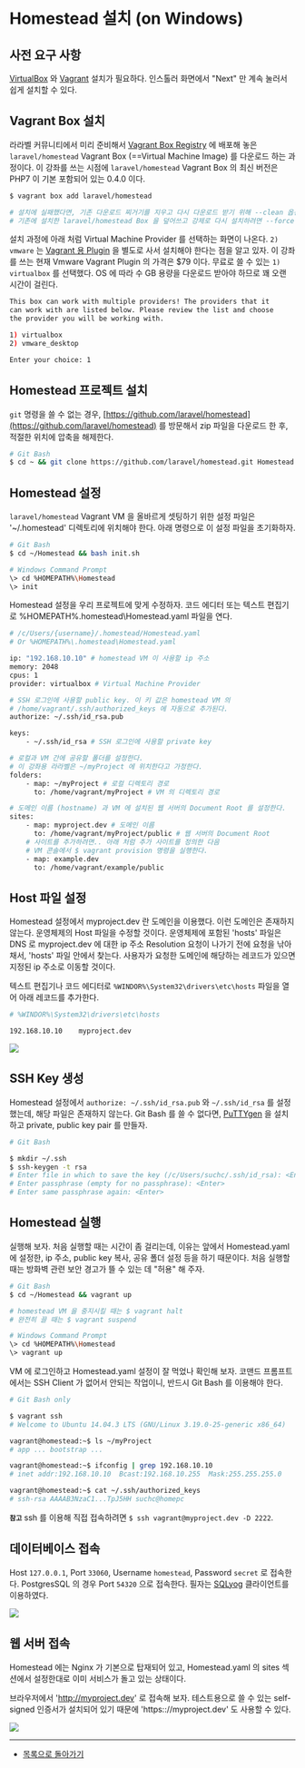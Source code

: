 # Homestead 설치 (on Windows)

## 사전 요구 사항

[VirtualBox](https://www.virtualbox.org/wiki/Downloads) 와 [Vagrant](http://www.vagrantup.com/downloads.html) 설치가 필요하다. 인스톨러 화면에서 "Next" 만 계속 눌러서 쉽게 설치할 수 있다.
 
## Vagrant Box 설치

라라벨 커뮤니티에서 미리 준비해서 [Vagrant Box Registry](https://atlas.hashicorp.com/boxes/search) 에 배포해 놓은 `laravel/homestead` Vagrant Box (==Virtual Machine Image) 를 다운로드 하는 과정이다. 이 강좌를 쓰는 시점에 `laravel/homestead` Vagrant Box 의 최신 버전은 PHP7 이 기본 포함되어 있는 0.4.0 이다.

```bash
$ vagrant box add laravel/homestead

# 설치에 실패했다면, 기존 다운로드 찌거기를 지우고 다시 다운로드 받기 위해 --clean 옵션 스위치를 붙여야 한다.
# 기존에 설치한 laravel/homestead Box 을 덮어쓰고 강제로 다시 설치하려면 --force 옵션 스위치를 붙인다.
```

설치 과정에 아래 처럼 Virtual Machine Provider 를 선택하는 화면이 나온다. `2) vmware` 는 [Vagrant 용 Plugin](http://www.vagrantup.com/vmware) 을 별도로 사서 설치해야 한다는 점을 알고 있자. 이 강좌를 쓰는 현재 Vmware Vagrant Plugin 의 가격은 $79 이다. 무료로 쓸 수 있는 `1) virtualbox` 를 선택했다. OS 에 따라 수 GB 용량을 다운로드 받아야 하므로 꽤 오랜 시간이 걸린다.

```bash
This box can work with multiple providers! The providers that it
can work with are listed below. Please review the list and choose
the provider you will be working with.

1) virtualbox
2) vmware_desktop

Enter your choice: 1
```

## Homestead 프로젝트 설치

`git` 명령을 쓸 수 없는 경우, [https://github.com/laravel/homestead](https://github.com/laravel/homestead) 를 방문해서 zip 파일을 다운로드 한 후, 적절한 위치에 압축을 해제한다. 

```bash
# Git Bash
$ cd ~ && git clone https://github.com/laravel/homestead.git Homestead
```

## Homestead 설정

`laravel/homestead` Vagrant VM 을 올바르게 셋팅하기 위한 설정 파일은 '~/.homestead' 디렉토리에 위치해야 한다. 아래 명령으로 이 설정 파일을 초기화하자.

```bash
# Git Bash
$ cd ~/Homestead && bash init.sh

# Windows Command Prompt
\> cd %HOMEPATH%\Homestead
\> init
```

Homestead 설정을 우리 프로젝트에 맞게 수정하자. 코드 에디터 또는 텍스트 편집기로 %HOMEPATH%\.homestead\Homestead.yaml 파일을 연다.

```bash
# /c/Users/{username}/.homestead/Homestead.yaml
# Or %HOMEPATH%\.homestead\Homestead.yaml

ip: "192.168.10.10" # homestead VM 이 사용할 ip 주소
memory: 2048
cpus: 1
provider: virtualbox # Virtual Machine Provider

# SSH 로그인에 사용할 public key. 이 키 값은 homestead VM 의 
# /home/vagrant/.ssh/authorized_keys 에 자동으로 추가된다.
authorize: ~/.ssh/id_rsa.pub 

keys:
    - ~/.ssh/id_rsa # SSH 로그인에 사용할 private key

# 로컬과 VM 간에 공유할 폴더를 설정한다.
# 이 강좌용 라라벨은 ~/myProject 에 위치한다고 가정한다.
folders:
    - map: ~/myProject # 로컬 디렉토리 경로
      to: /home/vagrant/myProject # VM 의 디렉토리 경로

# 도메인 이름 (hostname) 과 VM 에 설치된 웹 서버의 Document Root 를 설정한다.
sites:
    - map: myproject.dev # 도메인 이름
      to: /home/vagrant/myProject/public # 웹 서버의 Document Root
    # 사이트를 추가하려면.. 아래 처럼 추가 사이트를 정의한 다음
    # VM 콘솔에서 $ vagrant provision 명령을 실행한다.
    - map: example.dev
      to: /home/vagrant/example/public
```

## Host 파일 설정

Homestead 설정에서 myproject.dev 란 도메인을 이용했다. 이런 도메인은 존재하지 않는다. 운영체제의 Host 파일을 수정할 것이다. 운영체제에 포함된 'hosts' 파일은 DNS 로 myproject.dev 에 대한 ip 주소 Resolution 요청이 나가기 전에 요청을 낚아 채서, 'hosts' 파일 안에서 찾는다. 사용자가 요청한 도메인에 해당하는 레코드가 있으면 지정된 ip 주소로 이동할 것이다.

텍스트 편집기나 코드 에디터로 `%WINDOR%\System32\drivers\etc\hosts` 파일을 열어 아래 레코드를 추가한다.

```bash
# %WINDOR%\System32\drivers\etc\hosts

192.168.10.10    myproject.dev
```

![](02-install-homestead-windows-img-01.png)

## SSH Key 생성

Homestead 설정에서 `authorize: ~/.ssh/id_rsa.pub` 와 `~/.ssh/id_rsa` 를 설정했는데, 해당 파일은 존재하지 않는다. Git Bash 를 쓸 수 없다면, [PuTTYgen](http://www.chiark.greenend.org.uk/~sgtatham/putty/download.html) 을 설치하고 private, public key pair 를 만들자.
 
```bash
# Git Bash

$ mkdir ~/.ssh
$ ssh-keygen -t rsa
# Enter file in which to save the key (/c/Users/suchc/.ssh/id_rsa): <Enter>
# Enter passphrase (empty for no passphrase): <Enter>
# Enter same passphrase again: <Enter>
```

## Homestead 실행

실행해 보자. 처음 실행할 때는 시간이 좀 걸리는데, 이유는 앞에서 Homestead.yaml 에 설정한, ip 주소, public key 복사, 공유 폴더 설정 등을 하기 때문이다. 처음 실행할 때는 방화벽 관련 보안 경고가 뜰 수 있는 데 "허용" 해 주자. 

```bash
# Git Bash
$ cd ~/Homestead && vagrant up

# homestead VM 을 중지시킬 때는 $ vagrant halt
# 완전히 끌 때는 $ vagrant suspend

# Windows Command Prompt
\> cd %HOMEPATH%\Homestead
\> vagrant up
```

VM 에 로그인하고 Homestead.yaml 설정이 잘 먹었나 확인해 보자. 코맨드 프롬프트에서는 SSH Client 가 없어서 안되는 작업이니, 반드시 Git Bash 를 이용해야 한다.

```bash
# Git Bash only

$ vagrant ssh
# Welcome to Ubuntu 14.04.3 LTS (GNU/Linux 3.19.0-25-generic x86_64)

vagrant@homestead:~$ ls ~/myProject
# app ... bootstrap ...

vagrant@homestead:~$ ifconfig | grep 192.168.10.10
# inet addr:192.168.10.10  Bcast:192.168.10.255  Mask:255.255.255.0

vagrant@homestead:~$ cat ~/.ssh/authorized_keys
# ssh-rsa AAAAB3NzaC1...TpJ5HH suchc@homepc
```

**`참고`** ssh 를 이용해 직접 접속하려면 `$ ssh vagrant@myproject.dev -D 2222`. 

## 데이터베이스 접속

Host `127.0.0.1`, Port `33060`, Username `homestead`, Password `secret` 로 접속한다. PostgresSQL 의 경우 Port `54320` 으로 접속한다. 필자는 [SQLyog](https://code.google.com/p/sqlyog/wiki/Downloads) 클라이언트를 이용하였다.

![](02-install-homestead-windows-img-02.png)

## 웹 서버 접속

Homestead 에는 Nginx 가 기본으로 탑재되어 있고, Homestead.yaml 의 sites 섹션에서 설정한대로 이미 서비스가 돌고 있는 상태이다.

브라우저에서 'http://myproject.dev' 로 접속해 보자. 테스트용으로 쓸 수 있는 self-signed 인증서가 설치되어 있기 때문에 'https:://myproject.dev' 도 사용할 수 있다.

![](02-install-homestead-windows-img-03.png)

<!--@start-->
---

- [목록으로 돌아가기](../readme.md)
<!--@end-->